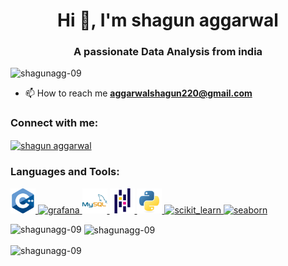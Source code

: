 <h1 align="center">Hi 👋, I'm shagun aggarwal</h1>
<h3 align="center">A passionate Data Analysis from india</h3>

<p align="left"> <img src="https://komarev.com/ghpvc/?username=shagunagg-09&label=Profile%20views&color=0e75b6&style=flat" alt="shagunagg-09" /> </p>

- 📫 How to reach me **aggarwalshagun220@gmail.com**

<h3 align="left">Connect with me:</h3>
<p align="left">
<a href="https://linkedin.com/in/shagun aggarwal" target="blank"><img align="center" src="https://raw.githubusercontent.com/rahuldkjain/github-profile-readme-generator/master/src/images/icons/Social/linked-in-alt.svg" alt="shagun aggarwal" height="30" width="40" /></a>
</p>

<h3 align="left">Languages and Tools:</h3>
<p align="left"> <a href="https://www.w3schools.com/cpp/" target="_blank" rel="noreferrer"> <img src="https://raw.githubusercontent.com/devicons/devicon/master/icons/cplusplus/cplusplus-original.svg" alt="cplusplus" width="40" height="40"/> </a> <a href="https://grafana.com" target="_blank" rel="noreferrer"> <img src="https://www.vectorlogo.zone/logos/grafana/grafana-icon.svg" alt="grafana" width="40" height="40"/> </a> <a href="https://www.mysql.com/" target="_blank" rel="noreferrer"> <img src="https://raw.githubusercontent.com/devicons/devicon/master/icons/mysql/mysql-original-wordmark.svg" alt="mysql" width="40" height="40"/> </a> <a href="https://pandas.pydata.org/" target="_blank" rel="noreferrer"> <img src="https://raw.githubusercontent.com/devicons/devicon/2ae2a900d2f041da66e950e4d48052658d850630/icons/pandas/pandas-original.svg" alt="pandas" width="40" height="40"/> </a> <a href="https://www.python.org" target="_blank" rel="noreferrer"> <img src="https://raw.githubusercontent.com/devicons/devicon/master/icons/python/python-original.svg" alt="python" width="40" height="40"/> </a> <a href="https://scikit-learn.org/" target="_blank" rel="noreferrer"> <img src="https://upload.wikimedia.org/wikipedia/commons/0/05/Scikit_learn_logo_small.svg" alt="scikit_learn" width="40" height="40"/> </a> <a href="https://seaborn.pydata.org/" target="_blank" rel="noreferrer"> <img src="https://seaborn.pydata.org/_images/logo-mark-lightbg.svg" alt="seaborn" width="40" height="40"/> </a> </p>

<p><img align="left" src="https://github-readme-stats.vercel.app/api/top-langs?username=shagunagg-09&show_icons=true&locale=en&layout=compact" alt="shagunagg-09" /></p>

<p>&nbsp;<img align="center" src="https://github-readme-stats.vercel.app/api?username=shagunagg-09&show_icons=true&locale=en" alt="shagunagg-09" /></p>

<p><img align="center" src="https://github-readme-streak-stats.herokuapp.com/?user=shagunagg-09&" alt="shagunagg-09" /></p>
